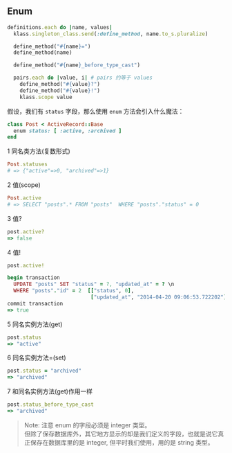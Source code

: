 ## Enum

```ruby
definitions.each do |name, values|
  klass.singleton_class.send(:define_method, name.to_s.pluralize)

  define_method("#{name}=")
  define_method(name)

  define_method("#{name}_before_type_cast")

  pairs.each do |value, i| # pairs 约等于 values
    define_method("#{value}?")
    define_method("#{value}!")
    klass.scope value
```

假设，我们有 `status` 字段，那么使用 `enum` 方法会引入什么魔法：

```ruby
class Post < ActiveRecord::Base
  enum status: [ :active, :archived ]
end
```

1 同名类方法(复数形式)

```ruby
Post.statuses
# => {"active"=>0, "archived"=>1}
```


2 值(scope)

```ruby
Post.active
# => SELECT "posts".* FROM "posts"  WHERE "posts"."status" = 0
```

3 值?

```ruby
post.active?
=> false
```


4 值!

```ruby
post.active!

begin transaction
  UPDATE "posts" SET "status" = ?, "updated_at" = ? \n
  WHERE "posts"."id" = 2  [["status", 0],
                           ["updated_at", "2014-04-20 09:06:53.722202"]]
commit transaction
=> true
```

5 同名实例方法(get)

```ruby
post.status
=> "active"
```

6 同名实例方法=(set)

```ruby
post.status = "archived"
=> "archived"
```

7 和同名实例方法(get)作用一样

```ruby
post.status_before_type_cast
=> "archived"
```

> Note: 注意 enum 的字段必须是 integer 类型。<br>但除了保存数据库外，其它地方显示的却是我们定义的字段，也就是说它真正保存在数据库里的是 integer, 但平时我们使用，用的是 string 类型。
